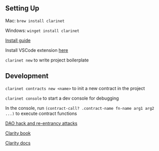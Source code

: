 

## Setting Up

Mac: `brew install clarinet`

Windows: `winget install clarinet`

[Install guide](https://book.clarity-lang.org/ch01-01-installing-tools.html)

Install VSCode extension [here](https://marketplace.visualstudio.com/items?itemName=HiroSystems.clarity-lsp)

`clarinet new` to write project boilerplate

## Development

`clarinet contracts new <name>` to init a new contract in the project

`clarinet console` to start a dev console for debugging

In the console, run `(contract-call? .contract-name fn-name arg1 arg2 ...)` to execute contract functions

[DAO hack and re-entrancy attacks](https://blog.chain.link/reentrancy-attacks-and-the-dao-hack/)

[Clarity book](https://book.clarity-lang.org/)

[Clarity docs](https://docs.stacks.co/clarity/clarity-crash-course)
